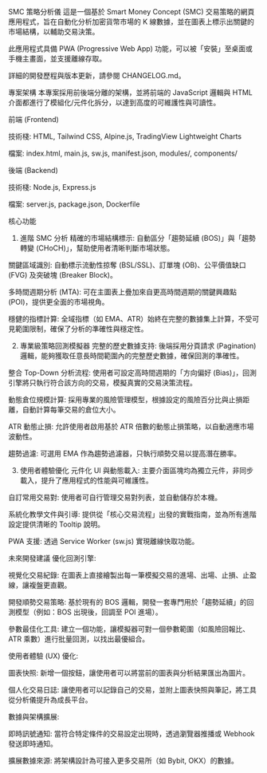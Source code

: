 SMC 策略分析儀
這是一個基於 Smart Money Concept (SMC) 交易策略的網頁應用程式，旨在自動化分析加密貨幣市場的 K 線數據，並在圖表上標示出關鍵的市場結構，以輔助交易決策。

此應用程式具備 PWA (Progressive Web App) 功能，可以被「安裝」至桌面或手機主畫面，並支援離線存取。

詳細的開發歷程與版本更新，請參閱 CHANGELOG.md。

專案架構
本專案採用前後端分離的架構，並將前端的 JavaScript 邏輯與 HTML 介面都進行了模組化/元件化拆分，以達到高度的可維護性與可讀性。

前端 (Frontend)

技術棧: HTML, Tailwind CSS, Alpine.js, TradingView Lightweight Charts

檔案: index.html, main.js, sw.js, manifest.json, modules/, components/

後端 (Backend)

技術棧: Node.js, Express.js

檔案: server.js, package.json, Dockerfile

核心功能
1. 進階 SMC 分析
精確的市場結構標示: 自動區分「趨勢延續 (BOS)」與「趨勢轉變 (CHoCH)」，幫助使用者清晰判斷市場狀態。

關鍵區域識別: 自動標示流動性掠奪 (BSL/SSL)、訂單塊 (OB)、公平價值缺口 (FVG) 及突破塊 (Breaker Block)。

多時間週期分析 (MTA): 可在主圖表上疊加來自更高時間週期的關鍵興趣點 (POI)，提供更全面的市場視角。

穩健的指標計算: 全域指標（如 EMA、ATR）始終在完整的數據集上計算，不受可見範圍限制，確保了分析的準確性與穩定性。

2. 專業級策略回測模擬器
完整的歷史數據支持: 後端採用分頁請求 (Pagination) 邏輯，能夠獲取任意長時間範圍內的完整歷史數據，確保回測的準確性。

整合 Top-Down 分析流程: 使用者可設定高時間週期的「方向偏好 (Bias)」，回測引擎將只執行符合該方向的交易，模擬真實的交易決策流程。

動態倉位規模計算: 採用專業的風險管理模型，根據設定的風險百分比與止損距離，自動計算每筆交易的倉位大小。

ATR 動態止損: 允許使用者啟用基於 ATR 倍數的動態止損策略，以自動適應市場波動性。

趨勢過濾: 可選用 EMA 作為趨勢過濾器，只執行順勢交易以提高潛在勝率。

3. 使用者體驗優化
元件化 UI 與動態載入: 主要介面區塊均為獨立元件，非同步載入，提升了應用程式的性能與可維護性。

自訂常用交易對: 使用者可自行管理交易對列表，並自動儲存於本機。

系統化教學文件與引導: 提供從「核心交易流程」出發的實戰指南，並為所有進階設定提供清晰的 Tooltip 說明。

PWA 支援: 透過 Service Worker (sw.js) 實現離線快取功能。

未來開發建議
優化回測引擎:

視覺化交易紀錄: 在圖表上直接繪製出每一筆模擬交易的進場、出場、止損、止盈線，讓複盤更直觀。

開發順勢交易策略: 基於現有的 BOS 邏輯，開發一套專門用於「趨勢延續」的回測模型（例如：BOS 出現後，回調至 POI 進場）。

參數最佳化工具: 建立一個功能，讓模擬器可對一個參數範圍（如風險回報比、ATR 乘數）進行批量回測，以找出最優組合。

使用者體驗 (UX) 優化:

圖表快照: 新增一個按鈕，讓使用者可以將當前的圖表與分析結果匯出為圖片。

個人化交易日誌: 讓使用者可以記錄自己的交易，並附上圖表快照與筆記，將工具從分析儀提升為成長平台。

數據與架構擴展:

即時訊號通知: 當符合特定條件的交易設定出現時，透過瀏覽器推播或 Webhook 發送即時通知。

擴展數據來源: 將架構設計為可接入更多交易所（如 Bybit, OKX）的數據。